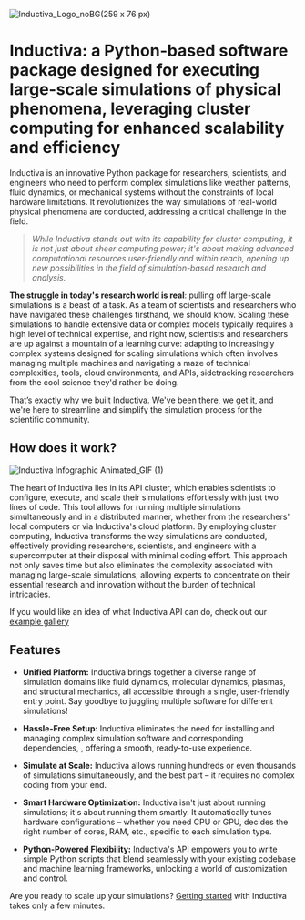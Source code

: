 ![Inductiva_Logo_noBG(259 x 76 px)](https://github.com/inductiva/inductiva/assets/102880975/c67e31eb-2775-4ee5-ac64-027f4591c0cc)
# Inductiva: a Python-based software package designed for executing large-scale simulations of physical phenomena, leveraging cluster computing for enhanced scalability and efficiency

Inductiva is an innovative Python package for researchers, scientists, and engineers 
who need to perform complex simulations like weather patterns, fluid dynamics, or 
mechanical systems without the constraints of local hardware limitations. It 
revolutionizes the way simulations of real-world physical phenomena are conducted, 
addressing a critical challenge in the field.

> _While Inductiva stands out with its capability for cluster computing, it is not 
just about sheer computing power; it's about making advanced computational resources 
user-friendly and within reach, opening up new possibilities in the field of 
simulation-based research and analysis._

**The struggle in today's research world is real**: pulling off large-scale simulations 
is a beast of a task. As a team of scientists and researchers who have navigated 
these challenges firsthand, we should know. Scaling these simulations to handle 
extensive data or complex models typically requires a high level of technical expertise,
and right now, scientists and researchers are up against a mountain of a learning 
curve: adapting to increasingly complex systems designed for scaling simulations 
which often involves managing multiple machines and navigating a maze of technical 
complexities, tools, cloud environments, and APIs, sidetracking researchers from 
the cool science they'd rather be doing. 

That’s exactly why we built Inductiva. We've been there, we get it, and we're here 
to streamline and simplify the simulation process for the scientific community.

## How does it work?

![Inductiva Infographic Animated_GIF (1)](https://github.com/maiyahershey/writeright/assets/102880975/e848088c-182c-4875-acea-ce463b4e4e2f)

The heart of Inductiva lies in its API cluster, which enables scientists to configure, 
execute, and scale their simulations effortlessly with just two lines of code. This tool 
allows for running multiple simulations simultaneously and in a distributed manner, 
whether from the researchers' local computers or via Inductiva's cloud platform. 
By employing cluster computing, Inductiva transforms the way simulations are conducted, 
effectively providing researchers, scientists, and engineers with a supercomputer 
at their disposal with minimal coding effort. This approach not only saves time 
but also eliminates the complexity associated with managing large-scale simulations, 
allowing experts to concentrate on their essential research and innovation without 
the burden of technical intricacies.

If you would like an idea of what Inductiva API can do, check out our [example gallery]()

## Features

- **Unified Platform:** Inductiva brings together a diverse range of simulation 
domains like fluid dynamics, molecular dynamics, plasmas, and structural mechanics, 
all accessible through a single, user-friendly entry point. Say goodbye to juggling 
multiple software for different simulations!

- **Hassle-Free Setup:** Inductiva eliminates the need for installing and managing 
complex simulation software and corresponding dependencies, , offering a smooth, 
ready-to-use experience.
- **Simulate at Scale:** Inductiva allows running hundreds or even thousands of 
simulations simultaneously, and the best part – it requires no complex coding from 
your end.
- **Smart Hardware Optimization:** Inductiva isn't just about running simulations; 
it's about running them smartly. It automatically tunes hardware configurations – 
whether you need CPU or GPU, decides the right number of cores, RAM, etc., specific 
to each simulation type.
- **Python-Powered Flexibility:** Inductiva's API empowers you to write simple 
Python scripts that blend seamlessly with your existing codebase and machine learning 
frameworks, unlocking a world of customization and control.

Are you ready to scale up your simulations? [Getting started](https://inductiva-research-labs-inductiva.readthedocs-hosted.com/en/development/Install.html#) with Inductiva takes only a few minutes.